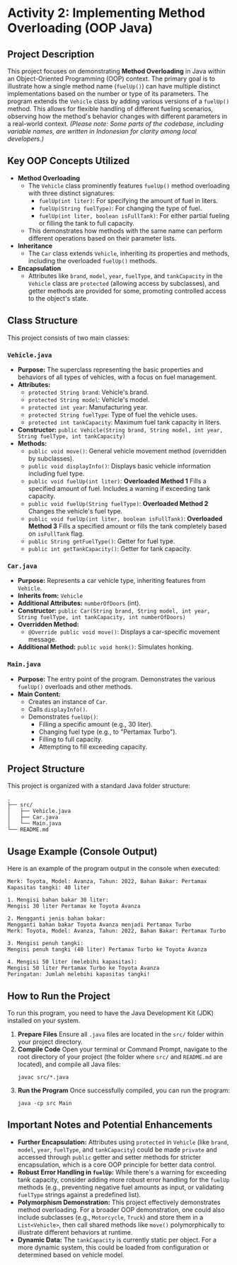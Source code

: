 # Activity 2: Implementing Method Overloading (OOP Java)
## Project Description
This project focuses on demonstrating **Method Overloading** in Java within an Object-Oriented Programming (OOP) context. The primary goal is to illustrate how a single method name (`fuelUp()`) can have multiple distinct implementations based on the number or type of its parameters.
The program extends the `Vehicle` class by adding various versions of a `fuelUp()` method. This allows for flexible handling of different fueling scenarios, observing how the method's behavior changes with different parameters in a real-world context.
*(Please note: Some parts of the codebase, including variable names, are written in Indonesian for clarity among local developers.)*
## Key OOP Concepts Utilized
* **Method Overloading**
    * The `Vehicle` class prominently features `fuelUp()` method overloading with three distinct signatures:
        * `fuelUp(int liter)`: For specifying the amount of fuel in liters.
        * `fuelUp(String fuelType)`: For changing the type of fuel.
        * `fuelUp(int liter, boolean isFullTank)`: For either partial fueling or filling the tank to full capacity.
    * This demonstrates how methods with the same name can perform different operations based on their parameter lists.
* **Inheritance**
    * The `Car` class extends `Vehicle`, inheriting its properties and methods, including the overloaded `fuelUp()` methods.
* **Encapsulation**
    * Attributes like `brand`, `model`, `year`, `fuelType`, and `tankCapacity` in the `Vehicle` class are `protected` (allowing access by subclasses), and getter        methods are provided for some, promoting controlled access to the object's state.
## Class Structure
This project consists of two main classes:
### `Vehicle.java`
* **Purpose:** The superclass representing the basic properties and behaviors of all types of vehicles, with a focus on fuel management.
* **Attributes:**
    * `protected String brand`: Vehicle's brand.
    * `protected String model`: Vehicle's model.
    * `protected int year`: Manufacturing year.
    * `protected String fuelType`: Type of fuel the vehicle uses.
    * `protected int tankCapacity`: Maximum fuel tank capacity in liters.
* **Constructor:** `public Vehicle(String brand, String model, int year, String fuelType, int tankCapacity)`
* **Methods:**
    * `public void move()`: General vehicle movement method (overridden by subclasses).
    * `public void displayInfo()`: Displays basic vehicle information including fuel type.
    * `public void fuelUp(int liter)`: **Overloaded Method 1** Fills a specified amount of fuel. Includes a warning if exceeding tank capacity.
    * `public void fuelUp(String fuelType)`: **Overloaded Method 2** Changes the vehicle's fuel type.
    * `public void fuelUp(int liter, boolean isFullTank)`: **Overloaded Method 3** Fills a specified amount or fills the tank completely based on `isFullTank`           flag.
    * `public String getFuelType()`: Getter for fuel type.
    * `public int getTankCapacity()`: Getter for tank capacity.
### `Car.java`
* **Purpose:** Represents a car vehicle type, inheriting features from `Vehicle`.
* **Inherits from:** `Vehicle`
* **Additional Attributes:** `numberOfDoors` (int).
* **Constructor:** `public Car(String brand, String model, int year, String fuelType, int tankCapacity, int numberOfDoors)`
* **Overridden Method:**
    * `@Override public void move()`: Displays a car-specific movement message.
* **Additional Method:** `public void honk()`: Simulates honking.
### `Main.java`
* **Purpose:** The entry point of the program. Demonstrates the various `fuelUp()` overloads and other methods.
* **Main Content:**
    * Creates an instance of `Car`.
    * Calls `displayInfo()`.
    * Demonstrates `fuelUp()`:
        * Filling a specific amount (e.g., 30 liter).
        * Changing fuel type (e.g., to "Pertamax Turbo").
        * Filling to full capacity.
        * Attempting to fill exceeding capacity.
## Project Structure
This project is organized with a standard Java folder structure:
```
.
├── src/
│   ├── Vehicle.java
│   ├── Car.java
│   └── Main.java
└── README.md
```
## Usage Example (Console Output)
Here is an example of the program output in the console when executed:
```
Merk: Toyota, Model: Avanza, Tahun: 2022, Bahan Bakar: Pertamax
Kapasitas tangki: 40 liter

1. Mengisi bahan bakar 30 liter:
Mengisi 30 liter Pertamax ke Toyota Avanza

2. Mengganti jenis bahan bakar:
Mengganti bahan bakar Toyota Avanza menjadi Pertamax Turbo
Merk: Toyota, Model: Avanza, Tahun: 2022, Bahan Bakar: Pertamax Turbo

3. Mengisi penuh tangki:
Mengisi penuh tangki (40 liter) Pertamax Turbo ke Toyota Avanza

4. Mengisi 50 liter (melebihi kapasitas):
Mengisi 50 liter Pertamax Turbo ke Toyota Avanza
Peringatan: Jumlah melebihi kapasitas tangki!
```
## How to Run the Project
To run this program, you need to have the Java Development Kit (JDK) installed on your system.
1.  **Prepare Files**
    Ensure all `.java` files are located in the `src/` folder within your project directory.
2.  **Compile Code**
    Open your terminal or Command Prompt, navigate to the root directory of your project (the folder where `src/` and `README.md` are located), and compile all        Java files:
    ```
    javac src/*.java
    ```
3.  **Run the Program**
    Once successfully compiled, you can run the program:
    ```
    java -cp src Main
    ```
## Important Notes and Potential Enhancements
* **Further Encapsulation:** Attributes using `protected` in `Vehicle` (like `brand`, `model`, `year`, `fuelType`, and `tankCapacity`) could be made `private` and accessed through `public` getter and setter methods for stricter encapsulation, which is a core OOP principle for better data control.
* **Robust Error Handling in `fuelUp`:** While there's a warning for exceeding tank capacity, consider adding more robust error handling for the `fuelUp` methods (e.g., preventing negative fuel amounts as input, or validating `fuelType` strings against a predefined list).
* **Polymorphism Demonstration:** This project effectively demonstrates method overloading. For a broader OOP demonstration, one could also include subclasses (e.g., `Motorcycle`, `Truck`) and store them in a `List<Vehicle>`, then call shared methods like `move()` polymorphically to illustrate different behaviors at runtime.
* **Dynamic Data:** The `tankCapacity` is currently static per object. For a more dynamic system, this could be loaded from configuration or determined based on vehicle model.

